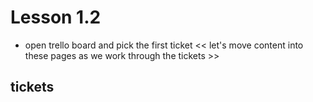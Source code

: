 # Lesson 1.2

- open trello board and pick the first ticket
<< let's move content into these pages as we work through the tickets >>


## tickets

